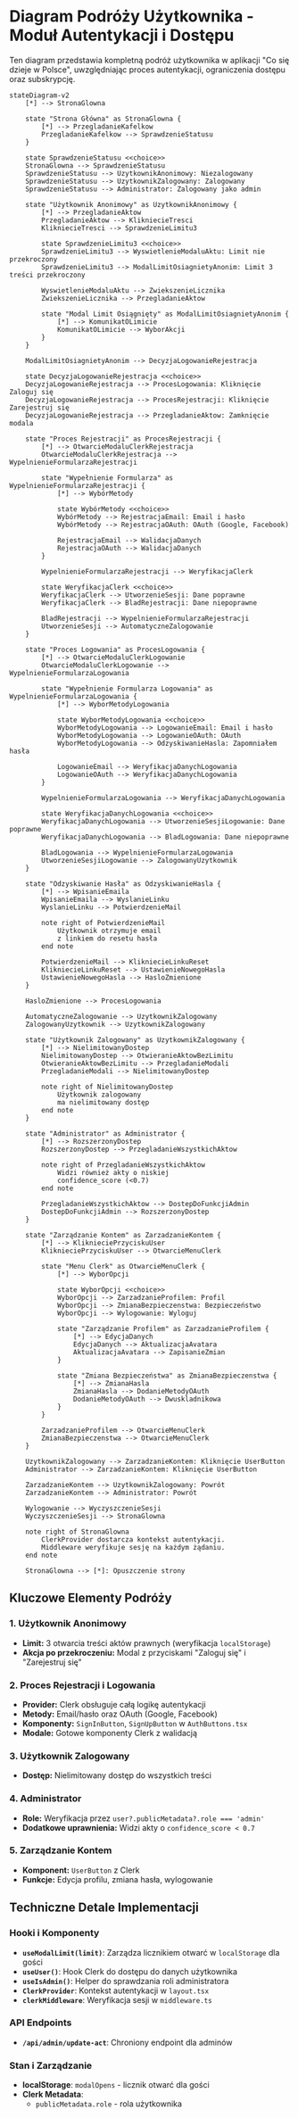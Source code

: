 # Diagram Podróży Użytkownika - Moduł Autentykacji i Dostępu

Ten diagram przedstawia kompletną podróż użytkownika w aplikacji "Co się dzieje
w Polsce", uwzględniając proces autentykacji, ograniczenia dostępu oraz
subskrypcję.

```mermaid
stateDiagram-v2
    [*] --> StronaGlowna

    state "Strona Główna" as StronaGlowna {
        [*] --> PrzegladanieKafelkow
        PrzegladanieKafelkow --> SprawdzenieStatusu
    }

    state SprawdzenieStatusu <<choice>>
    StronaGlowna --> SprawdzenieStatusu
    SprawdzenieStatusu --> UzytkownikAnonimowy: Niezalogowany
    SprawdzenieStatusu --> UzytkownikZalogowany: Zalogowany
    SprawdzenieStatusu --> Administrator: Zalogowany jako admin

    state "Użytkownik Anonimowy" as UzytkownikAnonimowy {
        [*] --> PrzegladanieAktow
        PrzegladanieAktow --> KlikniecieTresci
        KlikniecieTresci --> SprawdzenieLimitu3

        state SprawdzenieLimitu3 <<choice>>
        SprawdzenieLimitu3 --> WyswietlenieModaluAktu: Limit nie przekroczony
        SprawdzenieLimitu3 --> ModalLimitOsiagnietyAnonim: Limit 3 treści przekroczony

        WyswietlenieModaluAktu --> ZwiekszenieLicznika
        ZwiekszenieLicznika --> PrzegladanieAktow

        state "Modal Limit Osiągnięty" as ModalLimitOsiagnietyAnonim {
            [*] --> KomunikatOLimicie
            KomunikatOLimicie --> WyborAkcji
        }
    }

    ModalLimitOsiagnietyAnonim --> DecyzjaLogowanieRejestracja

    state DecyzjaLogowanieRejestracja <<choice>>
    DecyzjaLogowanieRejestracja --> ProcesLogowania: Kliknięcie Zaloguj się
    DecyzjaLogowanieRejestracja --> ProcesRejestracji: Kliknięcie Zarejestruj się
    DecyzjaLogowanieRejestracja --> PrzegladanieAktow: Zamknięcie modala

    state "Proces Rejestracji" as ProcesRejestracji {
        [*] --> OtwarcieModaluClerkRejestracja
        OtwarcieModaluClerkRejestracja --> WypelnienieFormularzaRejestracji

        state "Wypełnienie Formularza" as WypelnienieFormularzaRejestracji {
            [*] --> WybórMetody

            state WybórMetody <<choice>>
            WybórMetody --> RejestracjaEmail: Email i hasło
            WybórMetody --> RejestracjaOAuth: OAuth (Google, Facebook)

            RejestracjaEmail --> WalidacjaDanych
            RejestracjaOAuth --> WalidacjaDanych
        }

        WypelnienieFormularzaRejestracji --> WeryfikacjaClerk

        state WeryfikacjaClerk <<choice>>
        WeryfikacjaClerk --> UtworzenieSesji: Dane poprawne
        WeryfikacjaClerk --> BladRejestracji: Dane niepoprawne

        BladRejestracji --> WypelnienieFormularzaRejestracji
        UtworzenieSesji --> AutomatyczneZalogowanie
    }

    state "Proces Logowania" as ProcesLogowania {
        [*] --> OtwarcieModaluClerkLogowanie
        OtwarcieModaluClerkLogowanie --> WypelnienieFormularzaLogowania

        state "Wypełnienie Formularza Logowania" as WypelnienieFormularzaLogowania {
            [*] --> WyborMetodyLogowania

            state WyborMetodyLogowania <<choice>>
            WyborMetodyLogowania --> LogowanieEmail: Email i hasło
            WyborMetodyLogowania --> LogowanieOAuth: OAuth
            WyborMetodyLogowania --> OdzyskiwanieHasla: Zapomniałem hasła

            LogowanieEmail --> WeryfikacjaDanychLogowania
            LogowanieOAuth --> WeryfikacjaDanychLogowania
        }

        WypelnienieFormularzaLogowania --> WeryfikacjaDanychLogowania

        state WeryfikacjaDanychLogowania <<choice>>
        WeryfikacjaDanychLogowania --> UtworzenieSesjiLogowanie: Dane poprawne
        WeryfikacjaDanychLogowania --> BladLogowania: Dane niepoprawne

        BladLogowania --> WypelnienieFormularzaLogowania
        UtworzenieSesjiLogowanie --> ZalogowanyUzytkownik
    }

    state "Odzyskiwanie Hasła" as OdzyskiwanieHasla {
        [*] --> WpisanieEmaila
        WpisanieEmaila --> WyslanieLinku
        WyslanieLinku --> PotwierdzenieMail

        note right of PotwierdzenieMail
            Użytkownik otrzymuje email
            z linkiem do resetu hasła
        end note

        PotwierdzenieMail --> KlikniecieLinkuReset
        KlikniecieLinkuReset --> UstawienieNowegoHasla
        UstawienieNowegoHasla --> HasloZmienione
    }

    HasloZmienione --> ProcesLogowania

    AutomatyczneZalogowanie --> UzytkownikZalogowany
    ZalogowanyUzytkownik --> UzytkownikZalogowany

    state "Użytkownik Zalogowany" as UzytkownikZalogowany {
        [*] --> NielimitowanyDostep
        NielimitowanyDostep --> OtwieranieAktowBezLimitu
        OtwieranieAktowBezLimitu --> PrzegladanieModali
        PrzegladanieModali --> NielimitowanyDostep

        note right of NielimitowanyDostep
            Użytkownik zalogowany
            ma nielimitowany dostęp
        end note
    }

    state "Administrator" as Administrator {
        [*] --> RozszerzonyDostep
        RozszerzonyDostep --> PrzegladanieWszystkichAktow

        note right of PrzegladanieWszystkichAktow
            Widzi również akty o niskiej
            confidence_score (<0.7)
        end note

        PrzegladanieWszystkichAktow --> DostepDoFunkcjiAdmin
        DostepDoFunkcjiAdmin --> RozszerzonyDostep
    }

    state "Zarządzanie Kontem" as ZarzadzanieKontem {
        [*] --> KliknieciePrzyciskuUser
        KliknieciePrzyciskuUser --> OtwarcieMenuClerk

        state "Menu Clerk" as OtwarcieMenuClerk {
            [*] --> WyborOpcji

            state WyborOpcji <<choice>>
            WyborOpcji --> ZarzadzanieProfilem: Profil
            WyborOpcji --> ZmianaBezpieczenstwa: Bezpieczeństwo
            WyborOpcji --> Wylogowanie: Wyloguj

            state "Zarządzanie Profilem" as ZarzadzanieProfilem {
                [*] --> EdycjaDanych
                EdycjaDanych --> AktualizacjaAvatara
                AktualizacjaAvatara --> ZapisanieZmian
            }

            state "Zmiana Bezpieczeństwa" as ZmianaBezpieczenstwa {
                [*] --> ZmianaHasla
                ZmianaHasla --> DodanieMetodyOAuth
                DodanieMetodyOAuth --> Dwuskladnikowa
            }
        }

        ZarzadzanieProfilem --> OtwarcieMenuClerk
        ZmianaBezpieczenstwa --> OtwarcieMenuClerk
    }

    UzytkownikZalogowany --> ZarzadzanieKontem: Kliknięcie UserButton
    Administrator --> ZarzadzanieKontem: Kliknięcie UserButton

    ZarzadzanieKontem --> UzytkownikZalogowany: Powrót
    ZarzadzanieKontem --> Administrator: Powrót

    Wylogowanie --> WyczyszczenieSesji
    WyczyszczenieSesji --> StronaGlowna

    note right of StronaGlowna
        ClerkProvider dostarcza kontekst autentykacji.
        Middleware weryfikuje sesję na każdym żądaniu.
    end note

    StronaGlowna --> [*]: Opuszczenie strony
```

## Kluczowe Elementy Podróży

### 1. Użytkownik Anonimowy

- **Limit:** 3 otwarcia treści aktów prawnych (weryfikacja `localStorage`)
- **Akcja po przekroczeniu:** Modal z przyciskami "Zaloguj się" i "Zarejestruj
  się"

### 2. Proces Rejestracji i Logowania

- **Provider:** Clerk obsługuje całą logikę autentykacji
- **Metody:** Email/hasło oraz OAuth (Google, Facebook)
- **Komponenty:** `SignInButton`, `SignUpButton` w `AuthButtons.tsx`
- **Modale:** Gotowe komponenty Clerk z walidacją

### 3. Użytkownik Zalogowany

- **Dostęp:** Nielimitowany dostęp do wszystkich treści

### 4. Administrator

- **Role:** Weryfikacja przez `user?.publicMetadata?.role === 'admin'`
- **Dodatkowe uprawnienia:** Widzi akty o `confidence_score < 0.7`

### 5. Zarządzanie Kontem

- **Komponent:** `UserButton` z Clerk
- **Funkcje:** Edycja profilu, zmiana hasła, wylogowanie

## Techniczne Detale Implementacji

### Hooki i Komponenty

- **`useModalLimit(limit)`**: Zarządza licznikiem otwarć w `localStorage` dla
  gości
- **`useUser()`**: Hook Clerk do dostępu do danych użytkownika
- **`useIsAdmin()`**: Helper do sprawdzania roli administratora
- **`ClerkProvider`**: Kontekst autentykacji w `layout.tsx`
- **`clerkMiddleware`**: Weryfikacja sesji w `middleware.ts`

### API Endpoints

- **`/api/admin/update-act`**: Chroniony endpoint dla adminów

### Stan i Zarządzanie

- **localStorage**: `modalOpens` - licznik otwarć dla gości
- **Clerk Metadata**:
  - `publicMetadata.role` - rola użytkownika
